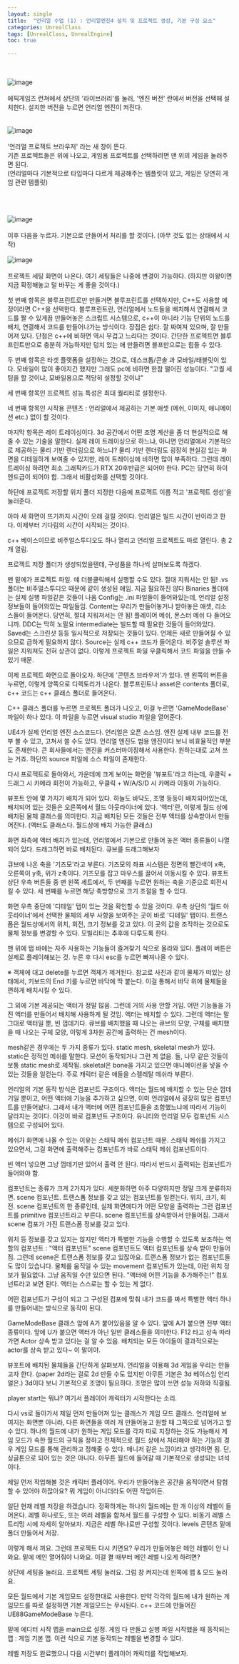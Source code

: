 ```yaml
---
layout: single
title:  "언리얼 수업 (1) : 언리얼엔진4 설치 및 프로젝트 생성, 기본 구성 요소"
categories: UnrealClass
tags: [UnrealClass, UnrealEngine]
toc: true

---
```


<br><br>
![image](https://raw.githubusercontent.com/everjaewon/everjaewon.github.io/master/assets/images/1-1.png)
<br><br>
에픽게임즈 런쳐에서 상단의 '라이브러리'를 눌러, '엔진 버전' 란에서 버전을 선택해 설치한다.
설치한 버전을 누르면 언리얼 엔진이 켜진다.
<br><br><br>
![image](https://raw.githubusercontent.com/everjaewon/everjaewon.github.io/master/assets/images/1-2.png)
<br><br>
'언리얼 프로젝트 브라우저' 라는 새 창이 뜬다.<br>
기존 프로젝트들은 위에 나오고, 게임용 프로젝트를 선택하려면 맨 위의 게임을 눌러주면 된다.<br>
(언리얼마다 기본적으로 타입마다 다르게 제공해주는 템플릿이 있고, 게임은 당연히 게임 관련 템플릿)


<br><br><br>
![image](https://raw.githubusercontent.com/everjaewon/everjaewon.github.io/master/assets/images/1-3.png)
<br><br>
이후 다음을 누르자. 기본으로 만들어서 처리를 할 것이다. (아무 것도 없는 상태에서 시작)
<br><br>
![image](https://raw.githubusercontent.com/everjaewon/everjaewon.github.io/master/assets/images/1-4.png)
<br><br>
프로젝트 세팅 화면이 나온다.
여기 세팅들은 나중에 변경이 가능하다. (하지만 이왕이면 지금 확정해놓고 덜 바꾸는 게 좋을 것이다.)

첫 번째 항목은 블루프린트로만 만들거면 블루프린트를 선택하지만, C++도 사용할 예정이라면 C++을 선택한다.
블루프린트란, 언리얼에서 노드들을 배치해서 연결해서 코드를 짤 수 있게끔 만들어놓은 스크립트 시스템으로,
c++이 아니라 기능 단위의 노드를 배치, 연결해서 코드를 만들어나가는 방식이다.
장점은 쉽다. 잘 짜여져 있으며, 잘 만들어져 있다. 단점은 c++에 비하면 역시 무겁고 느리다는 것이다.
간단한 프로젝트면 블루프린트만으로 충분히 가능하지만 덩치 있는 애 만들려면 블프만으로는 힘들 수 있다.

두 번째 항목은 타겟 플랫폼을 설정하는 것으로, 데스크톱/콘솔 과 모바일/태블릿이 있다.
모바일이 많이 좋아지긴 했지만 그래도 pc에 비하면 한참 떨어진 성능이다.
"고퀄 세팅을 할 것이냐, 모바일용으로 적당히 설정할 것이냐"

세 번째 항목인 프로젝트 성능 특성은 최대 퀄리티로 설정한다.

네 번째 항목인 시작용 콘텐츠 : 언리얼에서 제공하는 기본 애셋 (메쉬, 이미지, 애니메이션 etc.)
없이 할 것이다.

마지막 항목은 레이 트레이싱이다.
3d 공간에서 어떤 조명 계산을 좀 더 현실적으로 해줄 수 있는 기술을 말한다.
실제 레이 트레이싱으로 하느냐, 아니면 언리얼에서 기본적으로 제공하는 물리 기반 렌더링으로 하느냐?
물리 기반 렌더링도 굉장히 현실감 있는 화면을 디테일하게 보여줄 수 있지만, 레이 트레이싱에 비하면 많이 부족하다.
그런데 레이 트레이싱 하려면 최소 그래픽카드가 RTX 20후반급은 되어야 한다. PC는 당연히 하이엔드급이 되어야 함.
그래서 비활성화를 선택할 것이다.

하단에 프로젝트 저장할 위치 폴더 지정한 다음에 프로젝트 이름 적고 '프로젝트 생성'을 눌러준다.

아마 새 화면이 뜨기까지 시간이 오래 걸릴 것이다. 언리얼은 빌드 시간이 반이라고 한다. 이제부터 기다림의 시간이 시작되는 것이다.

c++ 베이스이므로 비주얼스투디오도 하나 열리고 언리얼 프로젝트도 따로 열린다. 총 2개 열림.


프로젝트 저장 폴더가 생성되었을텐데, 구성품을 하나씩 살펴보도록 하겠다.

맨 밑에가 프로젝트 파일. 얘 더블클릭해서 실행할 수도 있다. 절대 지워서는 안 됨!
.vs 폴더는 비주얼스투디오 때문에 같이 생성된 애임. 지금 필요하진 않다
Binaries 폴더에는 실제 실행 파일같은 것들이 나옴
Config는 .ini 파일들이 들어와있는데, 언리얼 설정 정보들이 들어와있는 파일들임.
Content는 우리가 만들어놓거나 받아놓은 애셋, 리소스들이 들어온다. 당연히, 절대 지워져서는 안 됨! 플레이어 메쉬, 몬스터 메쉬 다 들어오니까.
DDC는 딱히 노필요
intermediate는 빌드할 때 필요한 것들이 들어와있다.
Saved는 스크린샷 등등 일시적으로 저장되는 것들이 있다. 언제든 새로 만들어질 수 있으므로 급하게 필요하지 않다.
Source는 실제 c++ 코드가 들어온다.
비주얼 솔루션 파일은 지워져도 전혀 상관이 없다.
이렇게 프로젝트 파일 우클릭해서 코드 파일을 만들 수 있기 때문.

이제 프로젝트 화면으로 돌아오자.
하단에 '콘텐츠 브라우저'가 있다. 맨 왼쪽의 버튼을 누르면,
이렇게 양쪽으로 디렉토리가 나온다.
블루프린트나 asset은 contents 폴더로, c++ 코드는 c++ 클래스 폴더로 들어온다.

C++ 클래스 폴더를 누르면 프로젝트 폴더가 나오고, 이걸 누르면 'GameModeBase' 파일이 하나 있다. 이 파일을 누르면 visual studio 파일을 열어준다.

UE4가 실제 언리얼 엔진 소스코드다.
언리얼은 오픈 소스임. 엔진 실제 내부 코드를 전부 볼 수 있고, 고쳐서 쓸 수도 있다.
언리얼 엔진도 범용 엔진이다 보니 비효율적인 부분도 존재한다. 큰 회사들에서는 엔진을 커스터마이징해서 사용한다. 원하는대로 고쳐 쓰는 거죠.
하단의 source 파일에 소스 파일이 존재한다.

다시 프로젝트로 돌아와서,
가운데에 크게 보이는 화면을 '뷰포트'라고 하는데,
우클릭 + 드래그 시 카메라 회전이 가능하고,
우클릭 + W/A/S/D 시 카메라 이동이 가능하다.

뷰포트 안에 몇 가지가 배치가 되어 있다. 하늘도 바닥도, 조명 등등이 배치되어있는데, 배치되어 있는 것들은 오른쪽에서 월드 아웃라이너에 있다.
'액터'란, 이렇게 월드 상에 배치된 물체 클래스를 의미한다.
지금 배치된 모든 것들은 전부 액터를 상속받아서 만들어진다. (액터도 클래스다. 월드상에 배치 가능한 클래스)

화면 좌측에 액터 배치가 있는데,
언리얼에서 기본으로 만들어 놓은 액터 종류들이 나열되어 있다. 드래그하면 바로 배치된다. 큐브를 드래그해보자

큐브에 나온 축을 '기즈모'라고 부른다.
기즈모의 좌표 시스템은 정면의 빨간색이 x축, 오른쪽이 y축, 위가 z축이다.
기즈모를 잡고 마우스를 끌어서 이동시킬 수 있다.
뷰포트 상단 우측 버튼들 중 맨 왼쪽 세트에서, 두 번째를 누르면 원하는 축을 기준으로 회전시킬 수 있다.
세 번째를 누르면 해당 축방향으로 크기 조절을 할 수 있다.

화면 우측 중단에 '디테일' 탭이 있는 것을 확인할 수 있을 것이다.
우측 상단의 '월드 아웃라이너'에서 선택한 물체의 세부 사항을 보여주는 곳이 바로 '디테일' 탭이다.
트랜스폼은 월드상에서의 위치, 회전, 크기 정보를 갖고 있다. 이 곳의 값을 조작하는 것으로도 물체 정보를 변경할 수 있다. 모빌리티는 추후에 다루도록 한다.

맨 위에 탭 바에는 자주 사용하는 기능들이 즐겨찾기 식으로 올라와 있다.
플레이 버튼은 실제로 플레이해보는 것. 누른 후 다시 esc를 누르면 빠져나올 수 있다.

※ 객체에 대고 delete를 누르면 객체가 제거된다.
참고로 사진과 같이 물체가 떠있는 상태에서, 키보드의 End 키를 누르면 바닥에 딱 붙는다. 이걸 통해서 바닥 위에 물체들을 편하게 배치시킬 수 있다.

그 외에 기본 제공되는 액터가 정말 많음.
그런데 거의 사용 안할 거임. 어떤 기능들을 가진 액터를 만들어서 배치해 사용하게 될 것임.
액터는 배치할 수 있다.
그런데 액터는 말 그대로 액터일 뿐, 빈 껍데기다.
큐브를 배치했을 때 나오는 큐브의 모양, 구체를 배치했을 때 나오는 구체 모양, 이렇게 3차원 공간에 출력하는 건 mesh이다.

mesh같은 경우에는 두 가지 종류가 있다. static mesh, skeletal mesh가 있다.
static은 정적인 메쉬를 말한다. 모션이 동작되거나 그런 게 없음. 돌, 나무 같은 것들이 보통 static mesh로 제작됨.
skeletal은 bone을 가지고 있으면 애니메이션을 넣을 수 있는 것들을 일컫는다. 주로 캐릭터 같은 애들을 스켈레탈 메쉬라 부른다.

언리얼의 기본 동작 방식은 컴포넌트 구조이다.
액터는 월드에 배치할 수 있는 단순 껍데기일 뿐이고, 어떤 액터에 기능을 추가하고 싶으면, 이미 언리얼에서 굉장히 많은 컴포넌트를 만들어놨다. 그래서 내가 액터에 어떤 컴포넌트들을 조합했느냐에 따라서 기능이 달라지는 것이다.
이것이 바로 컴포넌트 구조이다. 유니티와 언리얼 모두 컴포넌트 시스템으로 구성되어 있다.

메쉬가 화면에 나올 수 있는 이유는 스태틱 메쉬 컴포넌트 때문.
스태틱 메쉬를 가지고 있으면서, 그걸 화면에 출력해주는 컴포넌트가 바로 스태틱 메쉬 컴포넌트이다.

빈 액터 넣으면 그냥 껍데기만 있어서 출력 안 된다. 따라서 반드시 출력되는 컴포넌트가 들어와야 함.

컴포넌트는 종류가 크게 2가지가 있다. 세분화하면 아주 다양하지만 정말 크게 분류하자면.
scene 컴포넌트. 트랜스폼 정보를 갖고 있는 컴포넌트를 일컫는다. 위치, 크기, 회전.
scene 컴포넌트의 한 종류인데, 실제 화면에다가 어떤 모양을 출력하는 그런 컴포넌트를 primitive 컴포넌트라고 부른다. scene 컴포넌트를 상속받아서 만들어짐. 그래서 scene 컴포가 가진 트랜스폼 정보를 갖고 있다.

위치 등 정보를 갖고 있지는 않지만 액터가 특별한 기능을 수행할 수 있도록 보조하는 역할의 컴포넌트 : "액터 컴포넌트"
scene 컴포넌트도 액터 컴포넌트를 상속 받아 만들어짐. 그런데 scene은 트랜스폼 정보를 갖고 있잖아요. 트랜스폼 정보가 없는 컴포넌트들도 많이 있습니다.
물체를 움직일 수 있는 movement 컴포넌트가 있는데, 이런 위치 정보가 필요없다. 그냥 움직일 수만 있으면 된다.
"액터에 어떤 기능을 추가해주는!" 컴포넌트라고 보면 된다. 액터는 스스로는 할 수 있는 게 없다.

어떤 컴포넌트가 구성이 되고 그 구성된 컴포에 맞춰 내가 코드를 짜서 특별한 액터 하나를 만들어내는 방식으로 동작이 된다.

GameModeBase 클래스 앞에 A가 붙어있음을 알 수 있다.
앞에 A가 붙으면 전부 액터 종류이다.
앞에 U가 붙으면 액터가 아닌 일반 클래스들을 의미한다.
F12 타고 상속 따라가면 Actor 상속 받고 있다는 걸 알 수 있음.
배치되는 모든 아이들이 결과적으로는 actor를 상속 받고 있다~ 이 말이야.


뷰포트에 배치된 물체들을 간단하게 살펴보자.
언리얼을 이용해 3d 게임을 우리는 만들고자 한다. (paper 2d라는 걸로 2d 만들 수도 있지만 아무튼 기본은 3d 베이스임 언리얼은.)
3d이다 보니 기본적으로 조명이 필요하다. 조명은 많이 쓰면 성능 저하와 직결됨.

player start는 뭐냐? 여기서 플레이어 캐릭터가 시작한다는 소리.

다시 vs로 돌아가서
제일 먼저 만들어져 있는 클래스가 게임 모드 클래스.
언리얼에 보여지는 화면뿐 아니라, 다른 화면들을 여러 개 만들어놓고 원할 때 그쪽으로 넘어가고 할 수 있다. 하나의 월드에 내가 원하는 게임 모드를 각자 따로 지정하는 것도 가능해서
게임 모드가 속한 월드의 규칙을 정하고 전체적으로 월드 상에서 처리해야 하는 기능의 경우 게임 모드를 통해 관리하고 정해줄 수 있다.
매니저 같은 느낌이라고 생각하면 됨. 단, 싱글톤으로 되어 있는 것은 아니다.
아무튼 월드에 들어갈 때 기본적으로 생성되는 녀석이다.


제일 먼저 작업해볼 것은 캐릭터 플레이어.
우리가 만들어놓은 공간을 움직이면서 탐험할 수 있어야 하잖아요? 뭐 게임이 아니더라도 어떤 작업이든.

일단 현재 레벨 저장을 하겠습니다. 정확하게는 하나의 월드에는 한 개 이상의 레벨이 들어온다. 레벨 하나로도, 또는 여러 레벨을 합쳐서 월드를 구성할 수 있다. 비동기 레벨 스트리밍 시에 자세히 알아보자. 지금은 레벨 하나로만 구성할 것이다.
levels 콘텐츠 밑에 폴더 만들어서 저장.

이렇게 해서 꺼요. 그런데 프로젝트 다시 키면요?
우리가 만들어놓은 메인 레벨이 안 나와요.
밑에 메인 열어줘야 나와요.
이걸 켤 때부터 메인 레벨 나오게 하려면?

상단에 세팅을 눌러요.
프로젝트 세팅 눌러요.
그럼 창 켜지는데 왼쪽에 맵 & 모드 눌러요.

모든 월드에서 기본 게임모드 설정한대로 사용한다.
만약 각각의 월드에 내가 원하는 게임모드를 따로 설정하면 기본 게임모드는 무시된다.
c++ 코드에 만들어진 UE88GameModeBase 누른다.

밑에 에디터 시작 맵을 main으로 설정.
게임 다 만들고 실행 파일 시작했을 때 동작되는 맵 : 게임 기본 맵.
이런 식으로 기본 동작되는 레벨을 변경할 수 있다.

레벨 저장도 완료했으니 다음 시간부터 플레이어 캐릭터를 작업해보자.
